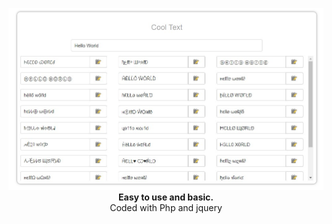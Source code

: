 <p align="center">
  <img src="https://raw.githubusercontent.com/emircanerkul/Cool-Text/master/preview.jpg" /><br>
  <b>Easy to use and basic.</b><br>
  Coded with Php and jquery<br>
</p>
